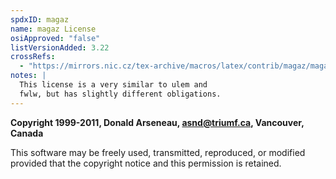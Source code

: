 ```yaml
---
spdxID: magaz
name: magaz License
osiApproved: "false"
listVersionAdded: 3.22
crossRefs: 
  - "https://mirrors.nic.cz/tex-archive/macros/latex/contrib/magaz/magaz.tex"
notes: |
  This license is a very similar to ulem and
  fwlw, but has slightly different obligations.
---
```


**Copyright 1999-2011, Donald Arseneau, asnd@triumf.ca, Vancouver, Canada**

This software may be freely used, transmitted, reproduced, or modified provided that the copyright notice and this permission is retained.
